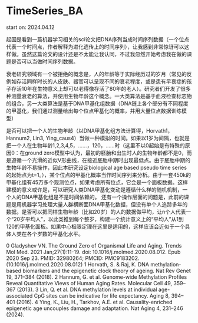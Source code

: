 # TimeSeries_BA
start on: 2024.04.12

起因是看到一篇机器学习相关的sci论文把DNA序列当成时间序列数据（一个位点代表一个时间点，作者解释为进化遗传上的时间序列），让我感到非常惊讶可以这样做。虽然这篇论文的设计还是不太能让我认同，不过我忽然开始考虑我在做的课题是否可以当做时间序列数据。

衰老研究领域有一个被拒绝的概念是，人的年龄等于实际经历过的岁月（常见的反例如存活同样时长的人皮肤、器官可以呈现不同的衰老程度，或是患有早衰症的孩子存活10年在生物意义上却可以老得像存活了80年的老人）。研究者们开发了很多种测量衰老的算法，并使用生物年龄这个概念。一大类算法是基于血液检查标志物的组合，另一大类算法是基于DNA甲基化组数据（DNA链上各个部分有不同程度的甲基化，我们通过测量给出每个位点甲基化的概率，并用大量位点数据训练模型）

是否可以把一个人的生物年龄（以DNA甲基化组方法计算得，Horvath1，Hannum2, Lin3, Ying_caus4）当做一种模拟的时间。如果以1岁为间隔，也就是把一个人在生物年龄1,2,3,4,5，……，120，……时（这里不以0起始是有特殊的原因0：在ground zero模型中认为，最初的胚胎和出生时人的生物年龄都不是0，而是遵循一个光滑的近似V形曲线，在接近胚胎中期时出现最低点。由于胚胎中期的生物年龄不易操作，因此本研究设定biological age based pseudo time series的起始点为t=1。），某个位点的甲基化概率当作时间序列来分析。由于一套450k的甲基化组有45万多个观测位点，如果考虑所有位点，它会是一个面板数据。这样建模的意义或许是，可以研究人类DNA甲基化变动是遵循什么样的随机机制，一个人的DNA甲基化组是不是时间依赖的。
还有一个操作层面的问题是，此前的课题是用机器学习处理大量人群横断面DNA甲基化数据，但没有单个人追踪多年的数据。是否可以把同样生物年龄（比如20岁）的人的数据做平均，让n个人代表一个“20岁平均人”，以此类推到每个整岁，构建一个统计意义上的“平均人”从1到120的甲基化面板。如果中心极限定理在这里是适用的，这样应该会近似于一个具体人类在各个岁数的甲基化水平。


0 Gladyshev VN. The Ground Zero of Organismal Life and Aging. Trends Mol Med. 2021 Jan;27(1):11-19. doi: 10.1016/j.molmed.2020.08.012. Epub 2020 Sep 23. PMID: 32980264; PMCID: PMC9183202.(10.1016/j.molmed.2020.08.012)
1 Horvath, S. & Raj, K. DNA methylation-based biomarkers and the epigenetic clock theory of ageing. Nat Rev Genet 19, 371–384 (2018).
2 Hannum, G. et al. Genome-wide Methylation Profiles Reveal Quantitative Views of Human Aging Rates. Molecular Cell 49, 359–367 (2013).
3 Lin, Q. et al. DNA methylation levels at individual age-associated CpG sites can be indicative for life expectancy. Aging 8, 394–401 (2016).
4 Ying, K., Liu, H., Tarkhov, A.E. et al. Causality-enriched epigenetic age uncouples damage and adaptation. Nat Aging 4, 231–246 (2024).
